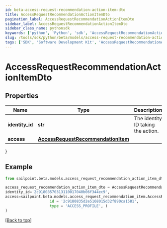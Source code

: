 ```yaml
---
id: beta-access-request-recommendation-action-item-dto
title: AccessRequestRecommendationActionItemDto
pagination_label: AccessRequestRecommendationActionItemDto
sidebar_label: AccessRequestRecommendationActionItemDto
sidebar_class_name: pythonsdk
keywords: ['python', 'Python', 'sdk', 'AccessRequestRecommendationActionItemDto', 'BetaAccessRequestRecommendationActionItemDto'] 
slug: /tools/sdk/python/beta/models/access-request-recommendation-action-item-dto
tags: ['SDK', 'Software Development Kit', 'AccessRequestRecommendationActionItemDto', 'BetaAccessRequestRecommendationActionItemDto']
---
```


# AccessRequestRecommendationActionItemDto


## Properties

Name | Type | Description | Notes
------------ | ------------- | ------------- | -------------
**identity_id** | **str** | The identity ID taking the action. | [required]
**access** | [**AccessRequestRecommendationItem**](access-request-recommendation-item) |  | [required]
}

## Example

```python
from sailpoint.beta.models.access_request_recommendation_action_item_dto import AccessRequestRecommendationActionItemDto

access_request_recommendation_action_item_dto = AccessRequestRecommendationActionItemDto(
identity_id='2c91808570313110017040b06f344ec9',
access=sailpoint.beta.models.access_request_recommendation_item.AccessRequestRecommendationItem(
                    id = '2c9180835d2e5168015d32f890ca1581', 
                    type = 'ACCESS_PROFILE', )
)

```
[[Back to top]](#) 

